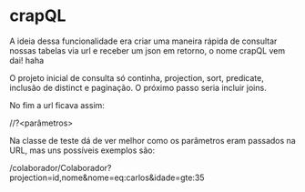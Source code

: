 # crapQL

A ideia dessa funcionalidade era criar uma maneira rápida de consultar nossas tabelas via url e receber um json em retorno, o nome crapQL vem dai! haha

O projeto inicial de consulta só continha, projection, sort, predicate, inclusão de distinct e paginação. O próximo passo seria incluir joins.

No fim a url ficava assim:

/<Nome da pasta>/<Nome da classe>?<parâmetros>

Na classe de teste dá de ver melhor como os parâmetros eram passados na URL, mas uns possíveis exemplos são:

/colaborador/Colaborador?projection=id,nome&nome=eq:carlos&idade=gte:35

